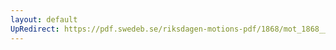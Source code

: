 ```yaml
---
layout: default
UpRedirect: https://pdf.swedeb.se/riksdagen-motions-pdf/1868/mot_1868__ak__00067/mot_1868__ak__00067_003.pdf
---
```

